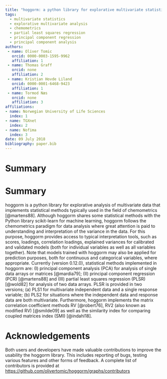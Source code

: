 ```yaml
---
title: "hoggorm: a python library for explorative multivariate statistics"
tags:
  - multivariate statistics
  - explorative multivariate analysis
  - chemometrics
  - partial least squares regression
  - principal component regression
  - principal component analysis
authors:
 - name: Oliver Tomic
   orcid: 0000-0003-1595-9962
   affiliation: 1
 - name: Thomas Graff
   orcid: none
   affiliation: 2
 - name: Kristian Hovde Liland
   orcid: 0000-0001-6468-9423
   affiliation: 1
 - name: Tormod Næs
   orcid: none
   affiliation: 3
affiliations:
- name: Norwegian University of Life Sciences
  index: 1
- name: TGXnet
  index: 2
- name: Nofima
  index: 3
date: 09 July 2018
bibliography: paper.bib
---
```


# Summary

# Summary
hoggorm is a python library for explorative analysis of multivariate data that implements statistical methods typically used in the field of chemometrics [@martens88]. Although hoggorm shares some statistical methods with the Python library scikit-learn for machine learning, hoggorm follows the chemometrics paradigm for data analysis where great attention is paid to understanding and interpretation of the variance in the data. For this purpose, hoggorm provides access to typical interpretation tools, such as scores, loadings, correlation loadings, explained variances for calibrated and validated models (both for individual variables as well as all variables together). Note that models trained with hoggorm may also be applied for prediction purposes, both for continuous and categorical variables, where appropriate. Currently (version 0.12.0), statistical methods implemented in hoggorm are: (I) principal component analysis (PCA) for analysis of single data arrays or matrices [@mardia79]; (II) principal component regression (PCR) [@martens88] and (III) partial least squares regression (PLSR) [@wold82] for analysis of two data arrays. PLSR is provided in two versions; (a) PLS1 for multivariate independent data and a single response variable; (b) PLS2 for situations where the independent data and response data are both multivariate. Furthermore, hoggorm implements the matrix correlation coefficient methods RV [@robert76], RV2 (also known as modified RV) [@smilde09] as well as the similarity index for comparing coupled matrices index (SMI) [@indahl18].

# Acknowledgements
Both users and developers have made valuable contributions to improve the usability the hoggorm library. This includes reporting of bugs, testing various features and other forms of feedback. A complete list of contributors is provided at https://github.com/olivertomic/hoggorm/graphs/contributors

